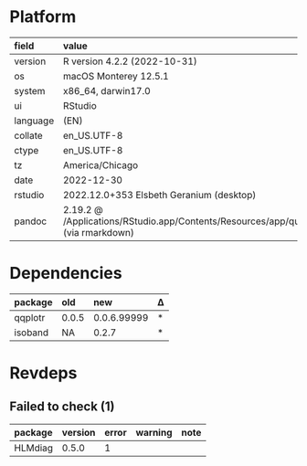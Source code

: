 # Platform

|field    |value                                                                                       |
|:--------|:-------------------------------------------------------------------------------------------|
|version  |R version 4.2.2 (2022-10-31)                                                                |
|os       |macOS Monterey 12.5.1                                                                       |
|system   |x86_64, darwin17.0                                                                          |
|ui       |RStudio                                                                                     |
|language |(EN)                                                                                        |
|collate  |en_US.UTF-8                                                                                 |
|ctype    |en_US.UTF-8                                                                                 |
|tz       |America/Chicago                                                                             |
|date     |2022-12-30                                                                                  |
|rstudio  |2022.12.0+353 Elsbeth Geranium (desktop)                                                    |
|pandoc   |2.19.2 @ /Applications/RStudio.app/Contents/Resources/app/quarto/bin/tools/ (via rmarkdown) |

# Dependencies

|package |old   |new         |Δ  |
|:-------|:-----|:-----------|:--|
|qqplotr |0.0.5 |0.0.6.99999 |*  |
|isoband |NA    |0.2.7       |*  |

# Revdeps

## Failed to check (1)

|package |version |error |warning |note |
|:-------|:-------|:-----|:-------|:----|
|HLMdiag |0.5.0   |1     |        |     |


